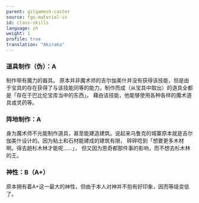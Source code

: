 ```yaml
---
parent: gilgamesh-caster
source: fgo-material-iv
id: class-skills
language: zh
weight: 1
profile: true
translation: "Akiraka"
---
```


### 道具制作（伪）：A

制作带有魔力的器具。
原本并非魔术师的吉尔伽美什并没有获得该技能，但是由于宝具的存在获得了与该技能同等的能力。制作而成（从宝具中取出）的道具全都是「存在于巴比伦宝库当中的东西」。
藉由该技能，他能够使用各种各样的魔术道具或灵药等。

### 阵地制作：A

身为魔术师不光能制作道具，甚至能建造建筑。说起来乌鲁克的城寨原本就是吉尔伽美什设计的。因为粘土和石材能建成的建筑有限，
碎碎唸到「想要更多木材啊。得去趟杉木林才能呢……」，
但又因为恩奇都那件事的影响，而不想去杉木林的王。

### 神性：B（A+）

原本拥有着A+这一最大的神性，但由于本人对神并不抱有好印象，因而等级变低了。


